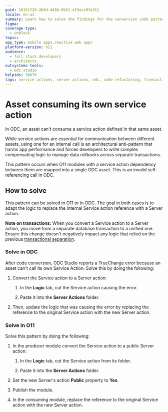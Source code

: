 ```yaml
---
guid: 16151f20-2b8d-448b-8b51-ef3acc0fa311
locale: en-us
summary: Learn how to solve the findings for the conversion code pattern "Asset consuming its own service action".
figma:
coverage-type:
  - unblock
topic:
app_type: mobile apps,reactive web apps
platform-version: o11
audience:
  - full stack developers
  - architects
outsystems-tools:
  - odc studio
helpids: 30670
tags: service actions, server actions, odc, code refactoring, transaction management
---
```

# Asset consuming its own service action

In ODC, an asset can't consume a service action defined in that same asset.

While service actions are essential for communication between different assets, using one for an internal call is an architectural anti-pattern that harms app performance and forces developers to write complex compensating logic to manage data rollbacks across separate transactions.

This pattern occurs when O11 modules with a service action dependency between them are mapped into a single ODC asset. This is an invalid self-referencing call in ODC.

## How to solve

This pattern can be solved in O11 or in ODC. The goal in both cases is to adapt the logic to replace the internal Service action reference with a Server action.

<div class="info" markdown="1">

**Note on transactions:** When you convert a Service action to a Server action, you move from a separate database transaction to a unified one. Ensure this change doesn't negatively impact any logic that relied on the previous [transactional separation](../../building-apps/reuse-and-refactor/services.md#dealing-with-transactionality-and-networking).

</div>

### Solve in ODC

After code conversion, ODC Studio reports a TrueChange error because an asset can't call its own Service Action. Solve this by doing the following:

1. Convert the Service action to a Server action:

   1. In the **Logic** tab, cut the Service action causing the error.

   1. Paste it into the **Server Actions** folder.

1. Then, update the logic that was causing the error by replacing the reference to the original Service action with the new Server action.

### Solve in O11

Solve this pattern by doing the following:

1. In the producer module convert the Service action to a public Server action:

   1. In the **Logic** tab, cut the Service action from its folder.

   1. Paste it into the **Server Actions** folder.

1. Set the new Server's action **Public** property to **Yes**.

1. Publish the module.

1. In the consuming module, replace the reference to the original Service action with the new Server action.

